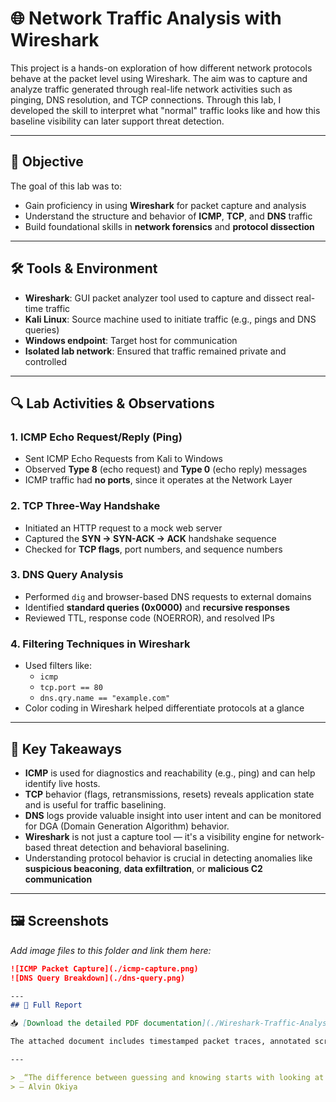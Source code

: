 # 🌐 Network Traffic Analysis with Wireshark

This project is a hands-on exploration of how different network protocols behave at the packet level using Wireshark. The aim was to capture and analyze traffic generated through real-life network activities such as pinging, DNS resolution, and TCP connections. Through this lab, I developed the skill to interpret what "normal" traffic looks like and how this baseline visibility can later support threat detection.

---

## 📌 Objective

The goal of this lab was to:
- Gain proficiency in using **Wireshark** for packet capture and analysis
- Understand the structure and behavior of **ICMP**, **TCP**, and **DNS** traffic
- Build foundational skills in **network forensics** and **protocol dissection**

---

## 🛠️ Tools & Environment

- **Wireshark**: GUI packet analyzer tool used to capture and dissect real-time traffic
- **Kali Linux**: Source machine used to initiate traffic (e.g., pings and DNS queries)
- **Windows endpoint**: Target host for communication
- **Isolated lab network**: Ensured that traffic remained private and controlled

---

## 🔍 Lab Activities & Observations

### 1. ICMP Echo Request/Reply (Ping)
- Sent ICMP Echo Requests from Kali to Windows
- Observed **Type 8** (echo request) and **Type 0** (echo reply) messages
- ICMP traffic had **no ports**, since it operates at the Network Layer

### 2. TCP Three-Way Handshake
- Initiated an HTTP request to a mock web server
- Captured the **SYN → SYN-ACK → ACK** handshake sequence
- Checked for **TCP flags**, port numbers, and sequence numbers

### 3. DNS Query Analysis
- Performed `dig` and browser-based DNS requests to external domains
- Identified **standard queries (0x0000)** and **recursive responses**
- Reviewed TTL, response code (NOERROR), and resolved IPs

### 4. Filtering Techniques in Wireshark
- Used filters like:
  - `icmp`
  - `tcp.port == 80`
  - `dns.qry.name == "example.com"`
- Color coding in Wireshark helped differentiate protocols at a glance

---

## 🧠 Key Takeaways

- **ICMP** is used for diagnostics and reachability (e.g., ping) and can help identify live hosts.
- **TCP** behavior (flags, retransmissions, resets) reveals application state and is useful for traffic baselining.
- **DNS** logs provide valuable insight into user intent and can be monitored for DGA (Domain Generation Algorithm) behavior.
- **Wireshark** is not just a capture tool — it's a visibility engine for network-based threat detection and behavioral baselining.
- Understanding protocol behavior is crucial in detecting anomalies like **suspicious beaconing**, **data exfiltration**, or **malicious C2 communication**

---

## 🖼️ Screenshots

_Add image files to this folder and link them here:_

```markdown
![ICMP Packet Capture](./icmp-capture.png)
![DNS Query Breakdown](./dns-query.png)

---
## 📄 Full Report

📥 [Download the detailed PDF documentation](./Wireshark-Traffic-Analysis.pdf)

The attached document includes timestamped packet traces, annotated screenshots, and insights into each protocol breakdown. Perfect for recruiters or colleagues who want a deep technical dive.

---

> _“The difference between guessing and knowing starts with looking at the packet.”_  
> — Alvin Okiya
